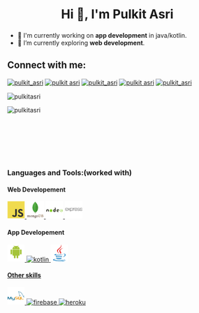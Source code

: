 <h1 align="center">Hi 👋, I'm Pulkit Asri</h1>
<h3 align="center"></h3>

- 🌱 I'm currently working on **app development** in java/kotlin.
- 🌱 I’m currently exploring **web development**.

<h2 align="left">Connect with me:</h2>
<p align="left">
<a href="https://www.hackerrank.com/pulkit_asri" target="blank"><img align="center" src="https://cdn.worldvectorlogo.com/logos/hackerrank.svg" alt="pulkit_asri" height="35" width="50" /></a>
<a href="https://linkedin.com/in/pulkit asri" target="blank"><img align="center" src="https://cdn.worldvectorlogo.com/logos/linkedin-icon-2.svg" alt="pulkit asri" height="35" width="50" /></a>
<a href="https://instagram.com/pulkit_asri" target="blank"><img align="center" src="https://cdn.worldvectorlogo.com/logos/instagram-2016-6.svg" alt="pulkit_asri" height="35" width="50" /></a>
<a href="https://www.youtube.com/channel/UC7kJlnPHPQ85I5IMNjx6anA" target="blank"><img align="center" src="https://cdn.worldvectorlogo.com/logos/youtube-3.svg" alt="pulkit asri" height="35" width="50" /></a>
<a href="https://www.codechef.com/users/pulkit_asri" target="blank"><img align="center" src="https://cdn.jsdelivr.net/npm/simple-icons@3.1.0/icons/codechef.svg" alt="pulkit_asri" height="35" width="50" /></a>
</p>

<!--
<p>&nbsp;<img align="center" src="https://github-readme-stats.vercel.app/api?username=pulkitasri&show_icons=true&theme=dark&locale=en" alt="pulkitasri" /></p>
-->


<p><img align="center" src="https://github-readme-streak-stats.herokuapp.com/?user=pulkitasri&theme=dark" alt="pulkitasri" /></p>
<p>
  <img align="left" src="https://github-readme-stats.vercel.app/api/top-langs?username=pulkitasri&show_icons=true&theme=dark&locale=en&layout=compact" alt="pulkitasri" />
</p>
<br><br><br><br><br><br><br>


<h3 align="left">Languages and Tools:(worked with)</h3>
<h4>Web Developement</h4>

<p align="left"> 
   <a href="https://developer.mozilla.org/en-US/docs/Web/JavaScript" target="_blank"> <img src="https://raw.githubusercontent.com/devicons/devicon/master/icons/javascript/javascript-original.svg" alt="javascript" width="40" height="40"/> </a>
  <a href="https://www.mongodb.com/" target="_blank"> <img src="https://raw.githubusercontent.com/devicons/devicon/master/icons/mongodb/mongodb-original-wordmark.svg" alt="mongodb" width="40" height="40"/> </a> 
  <a href="https://nodejs.org" target="_blank"> <img src="https://raw.githubusercontent.com/devicons/devicon/master/icons/nodejs/nodejs-original-wordmark.svg" alt="nodejs" width="40" height="40"/> </a>  
   <a href="https://expressjs.com" target="_blank"> <img src="https://raw.githubusercontent.com/devicons/devicon/master/icons/express/express-original-wordmark.svg" alt="express" width="40" height="40"/> </a>
  
  <h4>App Developement</h4>
  <a href="https://developer.android.com" target="_blank"> <img src="https://raw.githubusercontent.com/devicons/devicon/master/icons/android/android-original-wordmark.svg" alt="android" width="40" height="40"/> </a> 
  <a href="https://kotlinlang.org" target="_blank"> <img src="https://www.vectorlogo.zone/logos/kotlinlang/kotlinlang-icon.svg" alt="kotlin" width="40" height="40"/> </a>
  <a href="https://www.java.com" target="_blank"> <img src="https://raw.githubusercontent.com/devicons/devicon/master/icons/java/java-original.svg" alt="java" width="40" height="40"</a> 
  
  <h4>Other skills</h4>
   <a href="https://www.mysql.com/" target="_blank"> <img src="https://raw.githubusercontent.com/devicons/devicon/master/icons/mysql/mysql-original-wordmark.svg" alt="mysql" width="40" height="40"/> </a>
    <a href="https://firebase.google.com/" target="_blank"> <img src="https://www.vectorlogo.zone/logos/firebase/firebase-icon.svg" alt="firebase" width="40" height="40"/> </a> 
<a href="https://heroku.com" target="_blank"> <img src="https://www.vectorlogo.zone/logos/heroku/heroku-icon.svg" alt="heroku" width="40" height="40"/> </a>
  

</p>
  <!--
   <a href="https://reactjs.org/" target="_blank"> <img src="https://raw.githubusercontent.com/devicons/devicon/master/icons/react/react-original-wordmark.svg" alt="react" width="40" height="40"/> </a> 
-->

